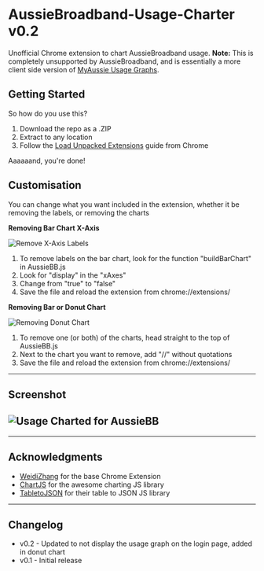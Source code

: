 # AussieBroadband-Usage-Charter v0.2
Unofficial Chrome extension to chart AussieBroadband usage.
**Note:** This is completely unsupported by AussieBroadband, and is essentially a more client side version of [MyAussie Usage Graphs](https://github.com/TimLChan/MyAussie-Usage-Graphs). 


## Getting Started ##
So how do you use this? 

 1. Download the repo as a .ZIP
 2. Extract to any location
 3. Follow the [Load Unpacked Extensions](https://developer.chrome.com/extensions/getstarted#unpacked) guide from Chrome

Aaaaaand, you're done!


## Customisation ##
You can change what you want included in the extension, whether it be removing the labels, or removing the charts

**Removing Bar Chart X-Axis**

![Remove X-Axis Labels](https://i.imgur.com/6EdUPIF.png)
1. To remove labels on the bar chart, look for the function "buildBarChart" in AussieBB.js
2. Look for "display" in the "xAxes" 
3. Change from "true" to "false"
4. Save the file and reload the extension from chrome://extensions/

**Removing Bar or Donut Chart**

![Removing Donut Chart](https://i.imgur.com/qGicADx.png)
1. To remove one (or both) of the charts, head straight to the top of AussieBB.js
2. Next to the chart you want to remove, add "//" without quotations
3. Save the file and reload the extension from chrome://extensions/

----------

Screenshot
----------
![Usage Charted for AussieBB](https://i.imgur.com/k6xt26b.png)
----------


----------


## Acknowledgments ##

 - [WeidiZhang](https://github.com/weidizhang/) for the base Chrome Extension
 - [ChartJS](http://www.chartjs.org/) for the awesome charting JS library
 - [TabletoJSON](https://github.com/lightswitch05/table-to-json) for their table to JSON JS library


----------
## Changelog ##
 
 - v0.2 - Updated to not display the usage graph on the login page, added in donut chart
 - v0.1 - Initial release

